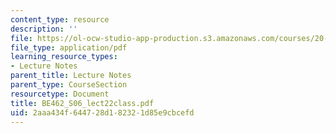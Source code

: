 ```yaml
---
content_type: resource
description: ''
file: https://ol-ocw-studio-app-production.s3.amazonaws.com/courses/20-462j-molecular-principles-of-biomaterials-spring-2006/2aaa434f644728d182321d85e9cbcefd_BE462_S06_lect22class.pdf
file_type: application/pdf
learning_resource_types:
- Lecture Notes
parent_title: Lecture Notes
parent_type: CourseSection
resourcetype: Document
title: BE462_S06_lect22class.pdf
uid: 2aaa434f-6447-28d1-8232-1d85e9cbcefd
---
```

